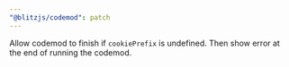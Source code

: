 ```yaml
---
"@blitzjs/codemod": patch
---
```


Allow codemod to finish if `cookiePrefix` is undefined. Then show error at the end of running the codemod.
